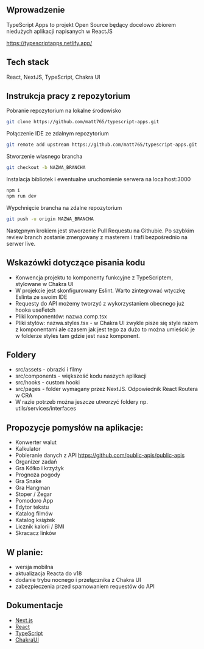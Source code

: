 ## Wprowadzenie
TypeScript Apps to projekt Open Source będący docelowo zbiorem niedużych aplikacji napisanych w ReactJS
 
https://typescriptapps.netlify.app/

## Tech stack
React, NextJS, TypeScript, Chakra UI

## Instrukcja pracy z repozytorium

Pobranie repozytorium na lokalne środowisko 
```bash
git clone https://github.com/matt765/typescript-apps.git
```
Połączenie IDE ze zdalnym repozytorium
```bash
git remote add upstream https://github.com/matt765/typescript-apps.git
```
Stworzenie własnego brancha
```bash
git checkout -b NAZWA_BRANCHA
```
Instalacja bibliotek i ewentualne uruchomienie serwera na localhost:3000
```bash
npm i
npm run dev
```
Wypchnięcie brancha na zdalne repozytorium
```bash
git push -u origin NAZWA_BRANCHA
```
Następnym krokiem jest stworzenie Pull Requestu na Githubie. Po szybkim review branch zostanie zmergowany z masterem i trafi bezpośrednio na serwer live.

## Wskazówki dotyczące pisania kodu
- Konwencja projektu to komponenty funkcyjne z TypeScriptem, stylowane w Chakra UI
- W projekcie jest skonfigurowany Eslint. Warto zintegrować wtyczkę Eslinta ze swoim IDE 
- Requesty do API możemy tworzyć z wykorzystaniem obecnego już hooka useFetch
- Pliki komponentów: nazwa.comp.tsx
- Pliki stylów: nazwa.styles.tsx - w Chakra UI zwykle pisze się style razem z komponentami ale czasem jak jest tego za dużo to można umieścić je w folderze styles tam gdzie jest nasz komponent.

## Foldery
- src/assets - obrazki i filmy
- src/components - większość kodu naszych aplikacji
- src/hooks - custom hooki
- src/pages - folder wymagany przez NextJS. Odpowiednik React Routera w CRA
- W razie potrzeb można jeszcze utworzyć foldery np. utils/services/interfaces

## Propozycje pomysłów na aplikacje:
- Konwerter walut
- Kalkulator
- Pobieranie danych z API https://github.com/public-apis/public-apis
- Organizer zadań
- Gra Kółko i krzyżyk
- Prognoza pogody
- Gra Snake
- Gra Hangman
- Stoper / Zegar
- Pomodoro App
- Edytor tekstu
- Katalog filmów
- Katalog książek
- Licznik kalorii / BMI
- Skracacz linków

## W planie:
- wersja mobilna
- aktualizacja Reacta do v18
- dodanie trybu nocnego i przełącznika z Chakra UI
- zabezpieczenia przed spamowaniem requestów do API

## Dokumentacje
- [Next.js](https://nextjs.org/docs)
- [React](https://pl.reactjs.org/)
- [TypeScript](https://www.typescriptlang.org/) 
- [ChakraUI](https://chakra-ui.com/) 



